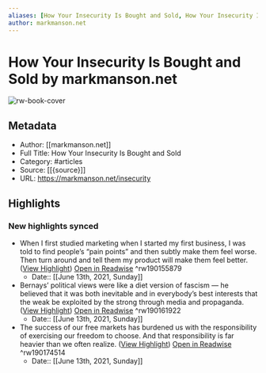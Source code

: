 ```yaml
---
aliases: [How Your Insecurity Is Bought and Sold, How Your Insecurity Is Bought and Sold]
author: markmanson.net
---
```

# How Your Insecurity Is Bought and Sold by markmanson.net

![rw-book-cover](https://readwise-assets.s3.amazonaws.com/static/images/article3.5c705a01b476.png)

## Metadata
- Author: [[markmanson.net]]
- Full Title: How Your Insecurity Is Bought and Sold
- Category: #articles
- Source: [[{source}]]
- URL: https://markmanson.net/insecurity

## Highlights
### New highlights synced
- When I first studied marketing when I started my first business, I was told to find people’s “pain points” and then subtly make them feel worse. Then turn around and tell them my product will make them feel better. ([View Highlight](https://instapaper.com/read/1419388292/16656865)) [Open in Readwise](https://readwise.io/open/190155879) ^rw190155879
    - Date:: [[June 13th, 2021, Sunday]]
- Bernays’ political views were like a diet version of fascism — he believed that it was both inevitable and in everybody’s best interests that the weak be exploited by the strong through media and propaganda. ([View Highlight](https://instapaper.com/read/1419388292/16656878)) [Open in Readwise](https://readwise.io/open/190161922) ^rw190161922
    - Date:: [[June 13th, 2021, Sunday]]
- The success of our free markets has burdened us with the responsibility of exercising our freedom to choose. And that responsibility is far heavier than we often realize. ([View Highlight](https://instapaper.com/read/1419388292/16657161)) [Open in Readwise](https://readwise.io/open/190174514) ^rw190174514
    - Date:: [[June 13th, 2021, Sunday]]
